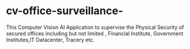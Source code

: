 # cv-office-surveillance-
This Computer Vision AI Application to supervise the Physical Security of secured offices including but not limited , Financial Institute, Government Institutes,IT Datacenter, Tracery etc.
